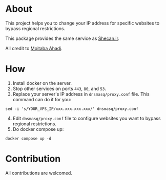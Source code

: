 # About
This project helps you to change your IP address for specific websites to bypass regional restrictions.

This package provides the same service as [Shecan.ir](https://shecan.ir/).

All credit to [Mojtaba Ahadi](https://github.com/M-Ahadi/dockers).

# How
1. Install docker on the server.
2. Stop other services on ports ``443``, ``80``, and ``53``.
3. Replace your server's IP address in ``dnsmasq/proxy.conf`` file. This command can do it for you:

```
sed -i 's/YOUR_VPS_IP/xxx.xxx.xxx.xxx/' dnsmasq/proxy.conf
```

4. Edit ``dnsmasq/proxy.conf`` file to configure websites you want to bypass regional restrictions.
5. Do docker compose up:
```
docker compose up -d
```

# Contribution
All contributions are welcomed.
